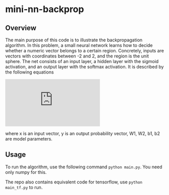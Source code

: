 # mini-nn-backprop
## Overview
The main purpose of this code is to illustrate the backpropagation algorithm. In this problem, a small neural network learns how to decide whether a numeric vector belongs to a certain region. Concretely, inputs are vectors with coordinates between -2 and 2, and the region is the unit sphere. The net consists of an input layer, a hidden layer with the sigmoid activation, and an output layer with the softmax activation. It is described by the following equations

![equation](https://latex.codecogs.com/gif.latex?z%5E1%20%3D%20W%5E1x&plus;b%5E1%2C%5Cquad%20h%20%3D%20S%28z%5E1%29%2C%5Cquad%20z%5E2%3D%20W%5E2h&plus;b%5E2%2C%5Cquad%20y%20%3D%20%5Csigma%20%28z%5E2%29)

where x is an input vector, y is an output probability vector, W1, W2, b1, b2 are model parameters.  

## Usage

To run the algorithm, use the following command `python main.py`. You need only numpy for this.

The repo also contains equivalent code for tensorflow, use `python main_tf.py` to run.
